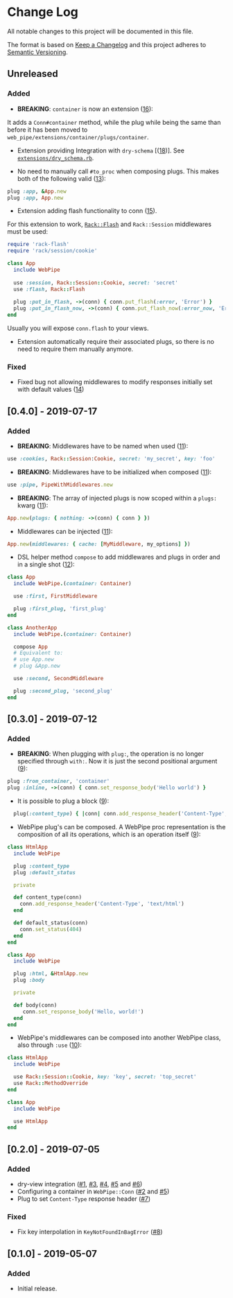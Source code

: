 # Change Log
All notable changes to this project will be documented in this file.

The format is based on [Keep a Changelog](http://keepachangelog.com/) 
and this project adheres to [Semantic Versioning](http://semver.org/).

## Unreleased
### Added
- **BREAKING**: `container` is now an extension
  ([16](https://github.com/waiting-for-dev/web_pipe/pull/16)):
 
It adds a `Conn#container` method, while the plug while being the same than before it has been moved to `web_pipe/extensions/container/plugs/container`.

- Extension providing Integration with `dry-schema` [([18](https://github.com/waiting-for-dev/web_pipe/pull/18))]. See [`extensions/dry_schema.rb`](lib/web_pipe/extensions/dry_schema/dry_schema.rb).

- No need to manually call `#to_proc` when composing plugs. This makes both of
  the following valid
  ([13](https://github.com/waiting-for-dev/web_pipe/pull/13)):

```ruby
plug :app, &App.new
plug :app, App.new
```

- Extension adding flash functionality to conn ([15](https://github.com/waiting-for-dev/web_pipe/pull/15)).

For this extension to work,
[`Rack::Flash`](https://github.com/treeder/rack-flash) and `Rack::Session`
middlewares must be used:

```ruby
require 'rack-flash'
require 'rack/session/cookie'

class App
  include WebPipe
  
  use :session, Rack::Session::Cookie, secret: 'secret'
  use :flash, Rack::Flash
  
  plug :put_in_flash, ->(conn) { conn.put_flash(:error, 'Error') }
  plug :put_in_flash_now, ->(conn) { conn.put_flash_now(:error_now, 'Error now') }
end
```

Usually you will expose `conn.flash` to your views.

- Extension automatically require their associated plugs, so there is no need
  to require them manually anymore. 

### Fixed
- Fixed bug not allowing middlewares to modify responses initially set with
  default values ([14](https://github.com/waiting-for-dev/web_pipe/pull/14))

## [0.4.0] - 2019-07-17
### Added
- **BREAKING**: Middlewares have to be named when used
  ([11](https://github.com/waiting-for-dev/web_pipe/pull/11)):

```ruby
use :cookies, Rack::Session:Cookie, secret: 'my_secret', key: 'foo'
```

- **BREAKING**: Middlewares have to be initialized when composed
  ([11](https://github.com/waiting-for-dev/web_pipe/pull/11)):

```ruby
use :pipe, PipeWithMiddlewares.new
```

- **BREAKING**: The array of injected plugs is now scoped within a `plugs:`
  kwarg ([11](https://github.com/waiting-for-dev/web_pipe/pull/11)):

```ruby
App.new(plugs: { nothing: ->(conn) { conn } })
```

- Middlewares can be injected
  ([11](https://github.com/waiting-for-dev/web_pipe/pull/11)):

```ruby
App.new(middlewares: { cache: [MyMiddleware, my_options] })
```

- DSL helper method `compose` to add middlewares and plugs in order and in a
  single shot ([12](https://github.com/waiting-for-dev/web_pipe/pull/11)):

```ruby
class App
  include WebPipe.(container: Container)

  use :first, FirstMiddleware

  plug :first_plug, 'first_plug'
end

class AnotherApp
  include WebPipe.(container: Container)

  compose App
  # Equivalent to:
  # use App.new
  # plug &App.new

  use :second, SecondMiddleware

  plug :second_plug, 'second_plug'
end
```

## [0.3.0] - 2019-07-12
### Added
- **BREAKING**: When plugging with `plug:`, the operation is no longer
  specified through `with:`. Now it is just the second positional argument
  ([9](https://github.com/waiting-for-dev/web_pipe/pull/9)):

```ruby
plug :from_container, 'container'
plug :inline, ->(conn) { conn.set_response_body('Hello world') }
```
- It is possible to plug a block
  ([9](https://github.com/waiting-for-dev/web_pipe/pull/9)):
```ruby
  plug(:content_type) { |conn| conn.add_response_header('Content-Type', 'text/html') }
```

- WebPipe plug's can be composed. A WebPipe proc representation is the
  composition of all its operations, which is an operation itself
  ([9](https://github.com/waiting-for-dev/web_pipe/pull/9)):

```ruby
class HtmlApp
  include WebPipe

  plug :content_type
  plug :default_status

  private

  def content_type(conn)
    conn.add_response_header('Content-Type', 'text/html')
  end

  def default_status(conn)
    conn.set_status(404)
  end
end

class App
  include WebPipe

  plug :html, &HtmlApp.new
  plug :body

  private

  def body(conn)
     conn.set_response_body('Hello, world!')
  end
end
```

- WebPipe's middlewares can be composed into another WebPipe class, also
  through `:use` ([10](https://github.com/waiting-for-dev/web_pipe/pull/10)):

```ruby
class HtmlApp
  include WebPipe

  use Rack::Session::Cookie, key: 'key', secret: 'top_secret'
  use Rack::MethodOverride
end

class App
  include WebPipe

  use HtmlApp
end
```

## [0.2.0] - 2019-07-05
### Added
- dry-view integration
  ([#1](https://github.com/waiting-for-dev/web_pipe/pull/1),
  [#3](https://github.com/waiting-for-dev/web_pipe/pull/3),
  [#4](https://github.com/waiting-for-dev/web_pipe/pull/4),
  [#5](https://github.com/waiting-for-dev/web_pipe/pull/5) and
  [#6](https://github.com/waiting-for-dev/web_pipe/pull/6))
- Configuring a container in `WebPipe::Conn`
  ([#2](https://github.com/waiting-for-dev/web_pipe/pull/2) and
  [#5](https://github.com/waiting-for-dev/web_pipe/pull/5))
- Plug to set `Content-Type` response header
  ([#7](https://github.com/waiting-for-dev/web_pipe/pull/7))

### Fixed
- Fix key interpolation in `KeyNotFoundInBagError`
  ([#8](https://github.com/waiting-for-dev/web_pipe/pull/8))

## [0.1.0] - 2019-05-07
### Added
- Initial release.
